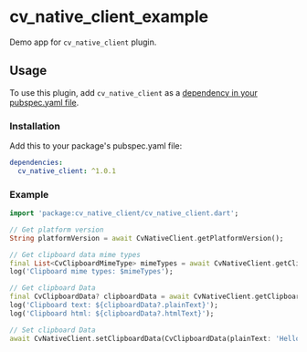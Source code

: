 # cv_native_client_example

Demo app for `cv_native_client` plugin.

## Usage

To use this plugin, add `cv_native_client` as a [dependency in your pubspec.yaml file](https://flutter.io/platform-plugins/).

### Installation

Add this to your package's pubspec.yaml file:

```yaml
dependencies:
  cv_native_client: ^1.0.1
```

### Example

```dart
import 'package:cv_native_client/cv_native_client.dart';

// Get platform version
String platformVersion = await CvNativeClient.getPlatformVersion();

// Get clipboard data mime types
final List<CvClipboardMimeType> mimeTypes = await CvNativeClient.getClipboardDataMimeTypes();
log('Clipboard mime types: $mimeTypes');

// Get clipboard Data
final CvClipboardData? clipboardData = await CvNativeClient.getClipboardData();
log('Clipboard text: ${clipboardData?.plainText}');
log('Clipboard html: ${clipboardData?.htmlText}');

// Set clipboard Data
await CvNativeClient.setClipboardData(CvClipboardData(plainText: 'Hello World!', htmlText: '<b>Hello World!</b>'));
```
